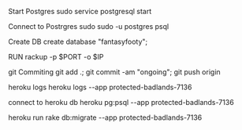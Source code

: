 Start Postgres
sudo service postgresql start


Connect to Postrgres
sudo sudo -u postgres psql

Create DB
create database "fantasyfooty";

RUN
rackup -p $PORT -o $IP 

git Commiting
git add .; git commit -am "ongoing"; git push origin

heroku logs
heroku logs --app protected-badlands-7136

connect to heroku db
heroku pg:psql --app protected-badlands-7136


heroku run rake db:migrate --app protected-badlands-7136